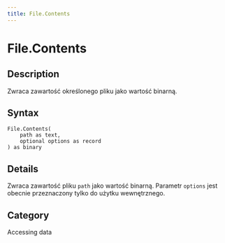 ```yaml
---
title: File.Contents
---
```


# File.Contents


## Description

Zwraca zawartość określonego pliku jako wartość binarną.


## Syntax

```powerquery
File.Contents(
    path as text,
    optional options as record
) as binary
```


## Details

Zwraca zawartość pliku <code>path</code> jako wartość binarną. Parametr <code>options</code> jest obecnie przeznaczony tylko do użytku wewnętrznego.



## Category
Accessing data
